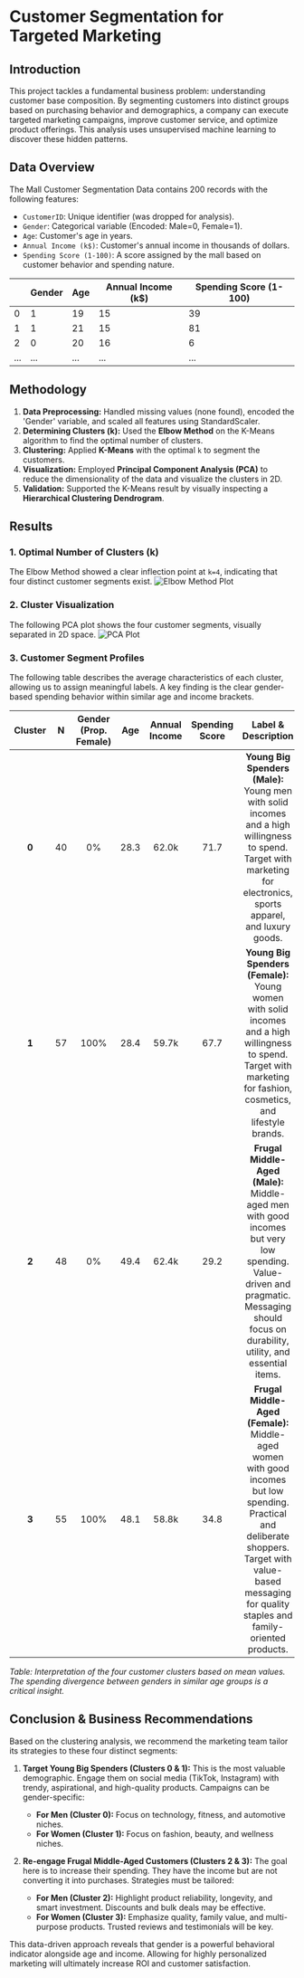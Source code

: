 # Customer Segmentation for Targeted Marketing

## Introduction
This project tackles a fundamental business problem: understanding customer base composition. By segmenting customers into distinct groups based on purchasing behavior and demographics, a company can execute targeted marketing campaigns, improve customer service, and optimize product offerings. This analysis uses unsupervised machine learning to discover these hidden patterns.

## Data Overview
The Mall Customer Segmentation Data contains 200 records with the following features:
- `CustomerID`: Unique identifier (was dropped for analysis).
- `Gender`: Categorical variable (Encoded: Male=0, Female=1).
- `Age`: Customer's age in years.
- `Annual Income (k$)`: Customer's annual income in thousands of dollars.
- `Spending Score (1-100)`: A score assigned by the mall based on customer behavior and spending nature.

|   | Gender | Age | Annual Income (k$) | Spending Score (1-100) |
|---|--------|-----|-------------------|------------------------|
| 0 | 1      | 19  | 15                | 39                     |
| 1 | 1      | 21  | 15                | 81                     |
| 2 | 0      | 20  | 16                | 6                      |
| ... | ... | ... | ... | ... |

## Methodology
1.  **Data Preprocessing:** Handled missing values (none found), encoded the 'Gender' variable, and scaled all features using StandardScaler.
2.  **Determining Clusters (k):** Used the **Elbow Method** on the K-Means algorithm to find the optimal number of clusters.
3.  **Clustering:** Applied **K-Means** with the optimal `k` to segment the customers.
4.  **Visualization:** Employed **Principal Component Analysis (PCA)** to reduce the dimensionality of the data and visualize the clusters in 2D.
5.  **Validation:** Supported the K-Means result by visually inspecting a **Hierarchical Clustering Dendrogram**.

## Results

### 1. Optimal Number of Clusters (k)
The Elbow Method showed a clear inflection point at `k=4`, indicating that four distinct customer segments exist.
![Elbow Method Plot](wcss.png)

### 2. Cluster Visualization
The following PCA plot shows the four customer segments, visually separated in 2D space.
![PCA Plot](pca_plot.png)

### 3. Customer Segment Profiles
The following table describes the average characteristics of each cluster, allowing us to assign meaningful labels. A key finding is the clear gender-based spending behavior within similar age and income brackets.

| Cluster | N | Gender (Prop. Female) | Age | Annual Income | Spending Score | Label & Description |
|:-------:|:-:|:---------------------:|:---:|:-------------:|:--------------:|:-------------------:|
| **0** | 40 | 0% | 28.3 | 62.0k | 71.7 | **Young Big Spenders (Male):** Young men with solid incomes and a high willingness to spend. Target with marketing for electronics, sports apparel, and luxury goods. |
| **1** | 57 | 100% | 28.4 | 59.7k | 67.7 | **Young Big Spenders (Female):** Young women with solid incomes and a high willingness to spend. Target with marketing for fashion, cosmetics, and lifestyle brands. |
| **2** | 48 | 0% | 49.4 | 62.4k | 29.2 | **Frugal Middle-Aged (Male):** Middle-aged men with good incomes but very low spending. Value-driven and pragmatic. Messaging should focus on durability, utility, and essential items. |
| **3** | 55 | 100% | 48.1 | 58.8k | 34.8 | **Frugal Middle-Aged (Female):** Middle-aged women with good incomes but low spending. Practical and deliberate shoppers. Target with value-based messaging for quality staples and family-oriented products. |

*Table: Interpretation of the four customer clusters based on mean values. The spending divergence between genders in similar age groups is a critical insight.*

## Conclusion & Business Recommendations
Based on the clustering analysis, we recommend the marketing team tailor its strategies to these four distinct segments:

1.  **Target Young Big Spenders (Clusters 0 & 1):** This is the most valuable demographic. Engage them on social media (TikTok, Instagram) with trendy, aspirational, and high-quality products. Campaigns can be gender-specific:
    *   **For Men (Cluster 0):** Focus on technology, fitness, and automotive niches.
    *   **For Women (Cluster 1):** Focus on fashion, beauty, and wellness niches.

2.  **Re-engage Frugal Middle-Aged Customers (Clusters 2 & 3):** The goal here is to increase their spending. They have the income but are not converting it into purchases. Strategies must be tailored:
    *   **For Men (Cluster 2):** Highlight product reliability, longevity, and smart investment. Discounts and bulk deals may be effective.
    *   **For Women (Cluster 3):** Emphasize quality, family value, and multi-purpose products. Trusted reviews and testimonials will be key.

This data-driven approach reveals that gender is a powerful behavioral indicator alongside age and income. Allowing for highly personalized marketing will ultimately increase ROI and customer satisfaction.